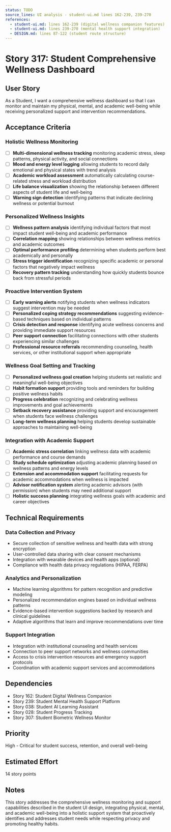 ```yaml
---
status: TODO
source_lines: UI analysis - student-ui.md lines 162-239, 239-270
references:
  - student-ui.md: lines 162-239 (digital wellness companion features)
  - student-ui.md: lines 239-270 (mental health support integration)
  - DESIGN.md: lines 87-122 (student route structure)
---
```


# Story 317: Student Comprehensive Wellness Dashboard

## User Story
As a Student, I want a comprehensive wellness dashboard so that I can monitor and maintain my physical, mental, and academic well-being while receiving personalized support and intervention recommendations.

## Acceptance Criteria

### Holistic Wellness Monitoring
- [ ] **Multi-dimensional wellness tracking** monitoring academic stress, sleep patterns, physical activity, and social connections
- [ ] **Mood and energy level logging** allowing students to record daily emotional and physical states with trend analysis
- [ ] **Academic workload assessment** automatically calculating course-related stress and workload distribution
- [ ] **Life balance visualization** showing the relationship between different aspects of student life and well-being
- [ ] **Warning sign detection** identifying patterns that indicate declining wellness or potential burnout

### Personalized Wellness Insights
- [ ] **Wellness pattern analysis** identifying individual factors that most impact student well-being and academic performance
- [ ] **Correlation mapping** showing relationships between wellness metrics and academic outcomes
- [ ] **Optimal performance profiling** determining when students perform best academically and personally
- [ ] **Stress trigger identification** recognizing specific academic or personal factors that negatively impact wellness
- [ ] **Recovery pattern tracking** understanding how quickly students bounce back from stressful periods

### Proactive Intervention System
- [ ] **Early warning alerts** notifying students when wellness indicators suggest intervention may be needed
- [ ] **Personalized coping strategy recommendations** suggesting evidence-based techniques based on individual patterns
- [ ] **Crisis detection and response** identifying acute wellness concerns and providing immediate support resources
- [ ] **Peer support connection** facilitating connections with other students experiencing similar challenges
- [ ] **Professional resource referrals** recommending counseling, health services, or other institutional support when appropriate

### Wellness Goal Setting and Tracking
- [ ] **Personalized wellness goal creation** helping students set realistic and meaningful well-being objectives
- [ ] **Habit formation support** providing tools and reminders for building positive wellness habits
- [ ] **Progress celebration** recognizing and celebrating wellness improvements and goal achievements
- [ ] **Setback recovery assistance** providing support and encouragement when students face wellness challenges
- [ ] **Long-term wellness planning** helping students develop sustainable approaches to maintaining well-being

### Integration with Academic Support
- [ ] **Academic stress correlation** linking wellness data with academic performance and course demands
- [ ] **Study schedule optimization** adjusting academic planning based on wellness patterns and energy levels
- [ ] **Extension and accommodation support** facilitating requests for academic accommodations when wellness is impacted
- [ ] **Advisor notification system** alerting academic advisors (with permission) when students may need additional support
- [ ] **Holistic success planning** integrating wellness goals with academic and career objectives

## Technical Requirements

### Data Collection and Privacy
- Secure collection of sensitive wellness and health data with strong encryption
- User-controlled data sharing with clear consent mechanisms
- Integration with wearable devices and health apps (optional)
- Compliance with health data privacy regulations (HIPAA, FERPA)

### Analytics and Personalization
- Machine learning algorithms for pattern recognition and predictive modeling
- Personalized recommendation engines based on individual wellness patterns
- Evidence-based intervention suggestions backed by research and clinical guidelines
- Adaptive algorithms that learn and improve recommendations over time

### Support Integration
- Integration with institutional counseling and health services
- Connection to peer support networks and wellness communities
- Access to crisis intervention resources and emergency support protocols
- Coordination with academic support services and accommodations

## Dependencies
- Story 162: Student Digital Wellness Companion
- Story 239: Student Mental Health Support Platform
- Story 038: Student AI Learning Assistant
- Story 028: Student Progress Tracking
- Story 307: Student Biometric Wellness Monitor

## Priority
High - Critical for student success, retention, and overall well-being

## Estimated Effort
14 story points

## Notes
This story addresses the comprehensive wellness monitoring and support capabilities described in the student UI design, integrating physical, mental, and academic well-being into a holistic support system that proactively identifies and addresses student needs while respecting privacy and promoting healthy habits.